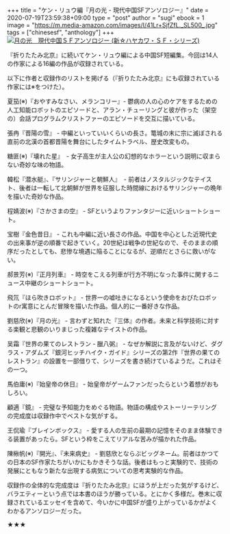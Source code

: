 +++
title = "ケン・リュウ編『月の光 - 現代中国SFアンソロジー』"
date = 2020-07-19T23:59:38+09:00
type = "post"
author = "sugi"
ebook = 1
image = "https://m.media-amazon.com/images/I/41Lr+SjfZfL._SL500_.jpg"
tags = ["chinesesf", "anthology"]
+++
<a href="https://www.amazon.co.jp/dp/B085T3H7P8/?tag=chezsugi-22" target="_blank"><img src="https://m.media-amazon.com/images/I/41Lr+SjfZfL._SL500_.jpg" alt="月の光　現代中国ＳＦアンソロジー (新☆ハヤカワ・ＳＦ・シリーズ)" class="alignleft" /></a>

『折りたたみ北京』に続いてケン・リュウ編による中国SF短編集。今回は14人の作家による16編の作品が収録されている。

以下に作者と収録作のリストを掲げる（『折りたたみ北京』にも収録されている作家には※をつけた）。

夏笳(※)『おやすみなさい、メランコリー』- 鬱病の人の心のケアをするための人工知能ロボットのエピソードと、アラン・チューリングと彼が作った（架空の）会話プログラムクリストファーのエピソードを交互に描いている。

張冉『晋陽の雪』 - 中編といっていいくらいの長さ。篭城の末に宗に滅ぼされる直前の北漢の首都晋陽を舞台にしたタイムトラベル、歴史改変もの。

糖匪(※)『壊れた星』　- 女子高生が主人公の幻想的なホラーという説明に収まらない奇妙な味の物語。

韓松『潜水艇』、『サリンジャーと朝鮮人』　- 前者はノスタルジックなテイスト、後者は一転して北朝鮮が世界を征服した時間線におけるサリンジャーの晩年を描いた奇妙な作品。

程婧波(※)『さかさまの空』 - SFというよりファンタジーに近いショートショート。

宝樹『金色昔日』 - これも中編に近い長さの作品。中国を中心とした近現代史の出来事が逆の順番で起きていく。20世紀は戦争の世紀なので、そのままの順序だったとしても、悲惨な境遇に陥ることになるが、逆順だとさらに救いがない。

郝景芳(※)『正月列車』 - 時空をこえる列車が行方不明になった事件に関するニュース中継のショートショート。

飛氘『ほら吹きロボット』 - 世界一の嘘吐きになるという使命をおびたロボットのr寓意にとんだ冒険を描いた作品。個人的に一番好きな作品。

劉慈欣(※)『月の光』 - 言わずと知れた『三体』の作者。未来と科学技術に対する楽観と悲観のいりまじった複雑なテイストの作品。

吴霜『世界の果てのレストラン - 臘八粥』 - なぜか解説に言及がないけど、ダグラス・アダムズ『銀河ヒッチハイク・ガイド』シリーズの第2作『世界の果てのレストラン』の設置を一部借りて、シリーズを書き続けているようだ。これはその一つ。

馬伯庸(※)『始皇帝の休日』 - 始皇帝がゲームファンだったらという着想がおもしろい。

顧適『鏡』 - 完璧な予知能力をめぐる物語。物語の構成やストーリーテリングの完成度は収録作中でベストな気がする。

王侃瑜『ブレインボックス』 - 愛する人の生前の最期の記憶をそのまま体験できる装置があったら。SFという枠をこえてリアルな苦みが描かれた作品。

陳楸帆(※)『開光』、『未来病史』 - 劉慈欣とならぶビッグネーム。前者はかつての日本のSF作家たちがいかにもかきそうな話。後者はもっと実験的で、技術の発展にともなう新たな出現する病気についての思考実験的な作品。

収録作の全体的な完成度は『折りたたみ北京』にほうが上だった気がするけど、バラエティーという点では本書のほうが勝っている。とにかく多様だ。巻末に収録されているエッセイを含めて、今いかに中国SFが盛り上がっているかがよくわかるアンソロジーだった。

★★★
